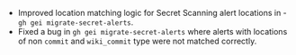 - Improved location matching logic for Secret Scanning alert locations in - `gh gei migrate-secret-alerts`.
- Fixed a bug in `gh gei migrate-secret-alerts` where alerts with locations of non `commit` and `wiki_commit` type were not matched correctly.
